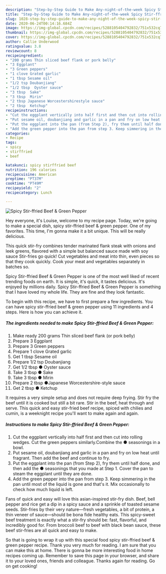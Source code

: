 ```yaml
---
description: "Step-by-Step Guide to Make Any-night-of-the-week Spicy Stir-ffried Beef &amp;amp; Green Pepper"
title: "Step-by-Step Guide to Make Any-night-of-the-week Spicy Stir-ffried Beef &amp;amp; Green Pepper"
slug: 1028-step-by-step-guide-to-make-any-night-of-the-week-spicy-stir-ffried-beef-and-amp-green-pepper
date: 2020-06-24T00:14:16.684Z
image: https://img-global.cpcdn.com/recipes/5288105404792832/751x532cq70/spicy-stir-ffried-beef-green-pepper-recipe-main-photo.jpg
thumbnail: https://img-global.cpcdn.com/recipes/5288105404792832/751x532cq70/spicy-stir-ffried-beef-green-pepper-recipe-main-photo.jpg
cover: https://img-global.cpcdn.com/recipes/5288105404792832/751x532cq70/spicy-stir-ffried-beef-green-pepper-recipe-main-photo.jpg
author: Callie Underwood
ratingvalue: 3.8
reviewcount: 8
recipeingredient:
- "200 grams Thin sliced beef flank or pork belly"
- "3 Eggplant"
- "3 Green peppers"
- "1 clove Grated garlic"
- "1 tbsp Sesame oil"
- "1/2 tsp Doubanjiang"
- "1/2 tbsp  Oyster sauce"
- "3 tbsp  Sake"
- "3 tbsp  Mirin"
- "2 tbsp Japanese Worcestershirestyle sauce"
- "2 tbsp  Ketchup"
recipeinstructions:
- "Cut the eggplant vertically into half first and then cut into rolling wedges. Cut the green peppers similarly.Combine the ● seasonings in a bowl."
- "Put sesame oil, doubanjiang and garlic in a pan and fry on low heat until fragrant. Then add the beef and continue to fry."
- "Put the eggplant into the pan (from Step 2), fry them until half done, and then add the ● seasonings that you made at Step 1. Cover the pan to steam the eggplant until they are done."
- "Add the green pepper into the pan from step 3. Keep simmering in the pan until most of the liquid is gone and that&#39;s it. Mix occasionally to check how much liquid is left."
categories:
- Recipe
tags:
- spicy
- stirffried
- beef

katakunci: spicy stirffried beef 
nutrition: 196 calories
recipecuisine: American
preptime: "PT37M"
cooktime: "PT49M"
recipeyield: "2"
recipecategory: Lunch

---
```



![Spicy Stir-ffried Beef &amp; Green Pepper](https://img-global.cpcdn.com/recipes/5288105404792832/751x532cq70/spicy-stir-ffried-beef-green-pepper-recipe-main-photo.jpg)

Hey everyone, it's Louise, welcome to my recipe page. Today, we're going to make a special dish, spicy stir-ffried beef &amp; green pepper. One of my favorites. This time, I'm gonna make it a bit unique. This will be really delicious.

This quick stir-fry combines tender marinated flank steak with onions and leek greens, flavored with a simple but balanced sauce made with soy sauce Stir-fries go quick! Cut vegetables and meat into thin, even pieces so that they cook quickly. Cook your meat and vegetables separately in batches so.

Spicy Stir-ffried Beef &amp; Green Pepper is one of the most well liked of recent trending foods on earth. It is simple, it's quick, it tastes delicious. It's enjoyed by millions daily. Spicy Stir-ffried Beef &amp; Green Pepper is something that I have loved my whole life. They are fine and they look fantastic.


To begin with this recipe, we have to first prepare a few ingredients. You can have spicy stir-ffried beef &amp; green pepper using 11 ingredients and 4 steps. Here is how you can achieve it.

<!--inarticleads1-->

##### The ingredients needed to make Spicy Stir-ffried Beef &amp; Green Pepper:

1. Make ready 200 grams Thin sliced beef flank (or pork belly)
1. Prepare 3 Eggplant
1. Prepare 3 Green peppers
1. Prepare 1 clove Grated garlic
1. Get 1 tbsp Sesame oil
1. Prepare 1/2 tsp Doubanjiang
1. Get 1/2 tbsp ● Oyster sauce
1. Take 3 tbsp ● Sake
1. Take 3 tbsp ● Mirin
1. Prepare 2 tbsp ●Japanese Worcestershire-style sauce
1. Get 2 tbsp ● Ketchup


It requires a very simple setup and does not require deep frying. Stir fry the beef until it is cooked but still a bit rare. Stir in the beef, heat through and serve. This quick and easy stir-fried beef recipe, spiced with chilies and cumin, is a weeknight recipe you&#39;ll want to make again and again. 

<!--inarticleads2-->

##### Instructions to make Spicy Stir-ffried Beef &amp; Green Pepper:

1. Cut the eggplant vertically into half first and then cut into rolling wedges. Cut the green peppers similarly.Combine the ● seasonings in a bowl.
1. Put sesame oil, doubanjiang and garlic in a pan and fry on low heat until fragrant. Then add the beef and continue to fry.
1. Put the eggplant into the pan (from Step 2), fry them until half done, and then add the ● seasonings that you made at Step 1. Cover the pan to steam the eggplant until they are done.
1. Add the green pepper into the pan from step 3. Keep simmering in the pan until most of the liquid is gone and that&#39;s it. Mix occasionally to check how much liquid is left.


Fans of quick and easy will love this asian-inspired stir-fry dish. Beef, bell pepper and rice get a dip in a spicy sauce and a sprinkle of toasted sesame seeds. Stir-fries by their very nature—fresh vegetables, a bit of protein, a thin veneer of sauce—should be bona fide healthy eats. This spicy-sweet beef treatment is exactly what a stir-fry should be: fast, flavorful, and incredibly good for. From broccoli beef to beef with black bean sauce, these beef stir-fries are all quick and easy to make. 

So that is going to wrap it up with this special food spicy stir-ffried beef &amp; green pepper recipe. Thank you very much for reading. I am sure that you can make this at home. There is gonna be more interesting food in home recipes coming up. Remember to save this page in your browser, and share it to your loved ones, friends and colleague. Thanks again for reading. Go on get cooking!
